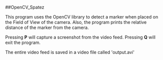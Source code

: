 ##OpenCV_Spatez

This program uses the OpenCV library to detect a marker when placed on the Field of View of the camera. Also, the program prints the relative distance of the marker from the camera.

Pressing **P** will capture a screenshot from the video feed. 
Pressing **Q** will exit the program.

The entire video feed is saved in a video file called 'output.avi'
